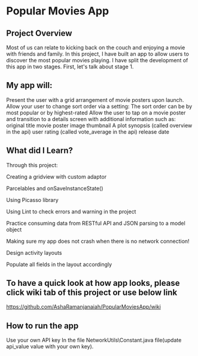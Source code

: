 # Popular Movies App

## Project Overview
Most of us can relate to kicking back on the couch and enjoying a movie with friends and family. In this project, I have built an app to allow users to discover the most popular movies playing. I have split the development of this app in two stages. First, let's talk about stage 1.

## My app will:

Present the user with a grid arrangement of movie posters upon launch.
Allow your user to change sort order via a setting:
The sort order can be by most popular or by highest-rated
Allow the user to tap on a movie poster and transition to a details screen with additional information such as:
original title
movie poster image thumbnail
A plot synopsis (called overview in the api)
user rating (called vote_average in the api)
release date

## What did I Learn?
Through this project:

Creating a gridview with custom adaptor

Parcelables and onSaveInstanceState()

Using Picasso library

Using Lint to check errors and warning in the project

Practice consuming data from RESTful API and JSON parsing to a model object

Making sure my app does not crash when there is no network connection! 

Design activity layouts

Populate all fields in the layout accordingly

## To have a quick look at how app looks, please click wiki tab of this project or use below link

https://github.com/AshaRamanjanaiah/PopularMoviesApp/wiki

## How to run the app
Use your own API key In the file NetworkUtils\Constant.java file(update api_value value with your own key).

